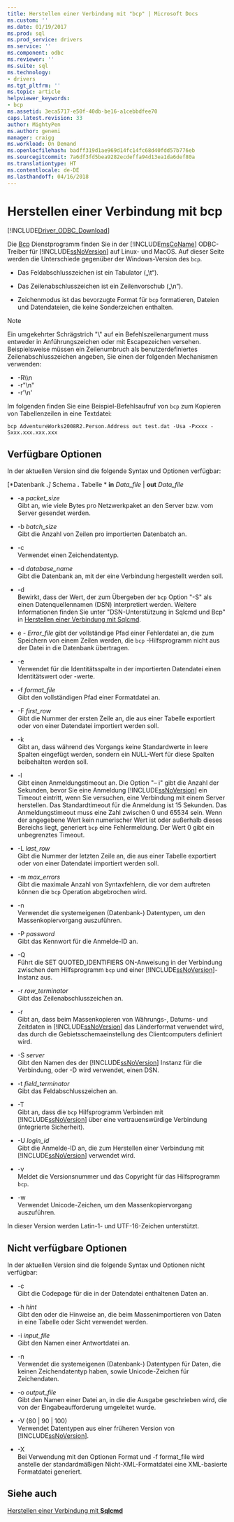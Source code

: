 ```yaml
---
title: Herstellen einer Verbindung mit "bcp" | Microsoft Docs
ms.custom: ''
ms.date: 01/19/2017
ms.prod: sql
ms.prod_service: drivers
ms.service: ''
ms.component: odbc
ms.reviewer: ''
ms.suite: sql
ms.technology:
- drivers
ms.tgt_pltfrm: ''
ms.topic: article
helpviewer_keywords:
- bcp
ms.assetid: 3eca5717-e50f-40db-be16-a1cebbdfee70
caps.latest.revision: 33
author: MightyPen
ms.author: genemi
manager: craigg
ms.workload: On Demand
ms.openlocfilehash: badff319d1ae969d14fc14fc68d40fdd57b776eb
ms.sourcegitcommit: 7a6df3fd5bea9282ecdeffa94d13ea1da6def80a
ms.translationtype: HT
ms.contentlocale: de-DE
ms.lasthandoff: 04/16/2018
---
```

# <a name="connecting-with-bcp"></a>Herstellen einer Verbindung mit bcp
[!INCLUDE[Driver_ODBC_Download](../../../includes/driver_odbc_download.md)]

Die [Bcp](http://go.microsoft.com/fwlink/?LinkID=190626) Dienstprogramm finden Sie in der [!INCLUDE[msCoName](../../../includes/msconame_md.md)] ODBC-Treiber für [!INCLUDE[ssNoVersion](../../../includes/ssnoversion_md.md)] auf Linux- und MacOS. Auf dieser Seite werden die Unterschiede gegenüber der Windows-Version des `bcp`.
  
- Das Feldabschlusszeichen ist ein Tabulator („\t“).  
  
- Das Zeilenabschlusszeichen ist ein Zeilenvorschub („\n“).  
  
- Zeichenmodus ist das bevorzugte Format für `bcp` formatieren, Dateien und Datendateien, die keine Sonderzeichen enthalten.  
  
> [!NOTE]  
> Ein umgekehrter Schrägstrich "\\" auf ein Befehlszeilenargument muss entweder in Anführungszeichen oder mit Escapezeichen versehen. Beispielsweise müssen ein Zeilenumbruch als benutzerdefiniertes Zeilenabschlusszeichen angeben, Sie einen der folgenden Mechanismen verwenden:  
>   
> -   -R\\\n  
> -   -r"\n"  
> -   -r'\n'  
  
Im folgenden finden Sie eine Beispiel-Befehlsaufruf von `bcp` zum Kopieren von Tabellenzeilen in eine Textdatei:  
  
```  
bcp AdventureWorks2008R2.Person.Address out test.dat -Usa -Pxxxx -Sxxx.xxx.xxx.xxx  
```  
  
## <a name="available-options"></a>Verfügbare Optionen
In der aktuellen Version sind die folgende Syntax und Optionen verfügbar:  

[*Datenbank ***.**]* Schema ***.*** Tabelle * **in** *Data_file* | **out** *Data_file*

- -a *packet_size*  
Gibt an, wie viele Bytes pro Netzwerkpaket an den Server bzw. vom Server gesendet werden.  
  
- -b *batch_size*  
Gibt die Anzahl von Zeilen pro importierten Datenbatch an.  
  
- -c  
Verwendet einen Zeichendatentyp.  
  
- -d *database_name*  
Gibt die Datenbank an, mit der eine Verbindung hergestellt werden soll.  
  
- -d  
Bewirkt, dass der Wert, der zum Übergeben der `bcp` Option "-S" als einen Datenquellennamen (DSN) interpretiert werden. Weitere Informationen finden Sie unter "DSN-Unterstützung in Sqlcmd und Bcp" in [Herstellen einer Verbindung mit Sqlcmd](../../../connect/odbc/linux-mac/connecting-with-sqlcmd.md).  
  
- e - *Error_file* gibt der vollständige Pfad einer Fehlerdatei an, die zum Speichern von einem Zeilen werden, die `bcp` -Hilfsprogramm nicht aus der Datei in die Datenbank übertragen.  
  
- -e  
Verwendet für die Identitätsspalte in der importierten Datendatei einen Identitätswert oder -werte.  
  
- -f *format_file*  
Gibt den vollständigen Pfad einer Formatdatei an.  
  
- -F *first_row*  
Gibt die Nummer der ersten Zeile an, die aus einer Tabelle exportiert oder von einer Datendatei importiert werden soll.  
  
- -k  
Gibt an, dass während des Vorgangs keine Standardwerte in leere Spalten eingefügt werden, sondern ein NULL-Wert für diese Spalten beibehalten werden soll.  
  
- -l  
Gibt einen Anmeldungstimeout an. Die Option "– i" gibt die Anzahl der Sekunden, bevor Sie eine Anmeldung [!INCLUDE[ssNoVersion](../../../includes/ssnoversion_md.md)] ein Timeout eintritt, wenn Sie versuchen, eine Verbindung mit einem Server herstellen. Das Standardtimeout für die Anmeldung ist 15 Sekunden. Das Anmeldungstimeout muss eine Zahl zwischen 0 und 65534 sein. Wenn der angegebene Wert kein numerischer Wert ist oder außerhalb dieses Bereichs liegt, generiert `bcp` eine Fehlermeldung. Der Wert 0 gibt ein unbegrenztes Timeout.
  
- -L *last_row*  
Gibt die Nummer der letzten Zeile an, die aus einer Tabelle exportiert oder von einer Datendatei importiert werden soll.  
  
- -m *max_errors*  
Gibt die maximale Anzahl von Syntaxfehlern, die vor dem auftreten können die `bcp` Operation abgebrochen wird.  
  
- -n  
Verwendet die systemeigenen (Datenbank-) Datentypen, um den Massenkopiervorgang auszuführen.  
  
- -P *password*  
Gibt das Kennwort für die Anmelde-ID an.  
  
- -Q  
Führt die SET QUOTED_IDENTIFIERS ON-Anweisung in der Verbindung zwischen dem Hilfsprogramm `bcp` und einer [!INCLUDE[ssNoVersion](../../../includes/ssnoversion_md.md)]-Instanz aus.  
  
- -r *row_terminator*  
Gibt das Zeilenabschlusszeichen an.  
  
- -r  
Gibt an, dass beim Massenkopieren von Währungs-, Datums- und Zeitdaten in [!INCLUDE[ssNoVersion](../../../includes/ssnoversion_md.md)] das Länderformat verwendet wird, das durch die Gebietsschemaeinstellung des Clientcomputers definiert wird.  
  
- -S *server*  
Gibt den Namen des der [!INCLUDE[ssNoVersion](../../../includes/ssnoversion_md.md)] Instanz für die Verbindung, oder -D wird verwendet, einen DSN.  
  
- -t *field_terminator*  
Gibt das Feldabschlusszeichen an.  
  
- -T  
Gibt an, dass die `bcp` Hilfsprogramm Verbinden mit [!INCLUDE[ssNoVersion](../../../includes/ssnoversion_md.md)] über eine vertrauenswürdige Verbindung (integrierte Sicherheit).  
  
- -U *login_id*  
Gibt die Anmelde-ID an, die zum Herstellen einer Verbindung mit [!INCLUDE[ssNoVersion](../../../includes/ssnoversion_md.md)] verwendet wird.  
  
- -v  
Meldet die Versionsnummer und das Copyright für das Hilfsprogramm `bcp`.  
  
- -w  
Verwendet Unicode-Zeichen, um den Massenkopiervorgang auszuführen.  
  
In dieser Version werden Latin-1- und UTF-16-Zeichen unterstützt.  
  
## <a name="unavailable-options"></a>Nicht verfügbare Optionen
In der aktuellen Version sind die folgende Syntax und Optionen nicht verfügbar:  

- -c  
Gibt die Codepage für die in der Datendatei enthaltenen Daten an.  
  
- -h *hint*  
Gibt den oder die Hinweise an, die beim Massenimportieren von Daten in eine Tabelle oder Sicht verwendet werden.  
  
- -i *input_file*  
Gibt den Namen einer Antwortdatei an.  
  
- -n  
Verwendet die systemeigenen (Datenbank-) Datentypen für Daten, die keinen Zeichendatentyp haben, sowie Unicode-Zeichen für Zeichendaten.  
  
- -o *output_file*  
Gibt den Namen einer Datei an, in die die Ausgabe geschrieben wird, die von der Eingabeaufforderung umgeleitet wurde.  
  
- -V (80 | 90 | 100)  
Verwendet Datentypen aus einer früheren Version von [!INCLUDE[ssNoVersion](../../../includes/ssnoversion_md.md)].  
  
- -X  
Bei Verwendung mit den Optionen Format und -f format_file wird anstelle der standardmäßigen Nicht-XML-Formatdatei eine XML-basierte Formatdatei generiert.  
  
## <a name="see-also"></a>Siehe auch

[Herstellen einer Verbindung mit **Sqlcmd**](../../../connect/odbc/linux-mac/connecting-with-sqlcmd.md)  
